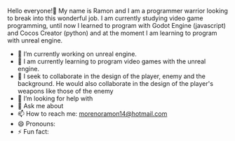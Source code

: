 Hello everyone!👋 My name is Ramon and I am a programmer warrior looking to break into this wonderful job. I am currently studying video game programming, until now I learned to program with Godot Engine (javascript) and Cocos Creator (python) and at the moment I am learning to program with unreal engine. 

- 🔭 I’m currently working on unreal engine.
- 🌱 I am currently learning to program video games with the unreal engine.
- 👯 I seek to collaborate in the design of the player, enemy and the background. He would also collaborate in the design of the player's weapons like those of the enemy
- 🤔 I’m looking for help with 
- 💬 Ask me about 
- 📫 How to reach me: morenoramon14@hotmail.com
- 😄 Pronouns: 
- ⚡ Fun fact: 
